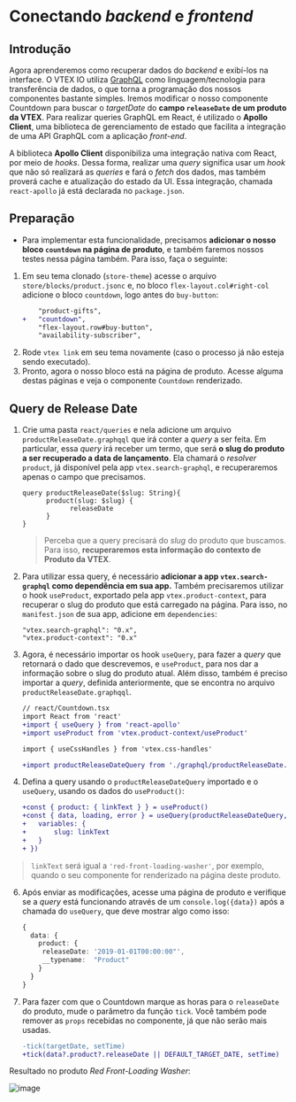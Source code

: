 
# Conectando *backend* e *frontend*

## Introdução

Agora aprenderemos como recuperar dados do *backend* e exibí-los na interface. O VTEX IO utiliza [GraphQL](https://graphql.org/) como linguagem/tecnologia para transferência de dados, o que torna a programação dos nossos componentes bastante simples. Iremos modificar o nosso componente Countdown para buscar o *targetDate* do **campo `releaseDate` de um produto da VTEX**. Para realizar queries GraphQL em React, é utilizado o **Apollo Client**, uma biblioteca de gerenciamento de estado que facilita a integração de uma API GraphQL com a aplicação *front-end*.

A biblioteca **Apollo Client** disponibiliza uma integração nativa com React, por meio de *hooks*. Dessa forma, realizar uma *query* significa usar um *hook* que não só realizará as *queries* e fará o *fetch* dos dados, mas também proverá cache e atualização do estado da UI. Essa integração, chamada `react-apollo` já está declarada no `package.json`.

## Preparação
- Para implementar esta funcionalidade, precisamos **adicionar o nosso bloco `countdown` na página de produto**, e também faremos nossos testes nessa página também. Para isso, faça o seguinte:
1. Em seu tema clonado (`store-theme`) acesse o arquivo `store/blocks/product.jsonc` e, no bloco `flex-layout.col#right-col` adicione o bloco `countdown`, logo antes do `buy-button`:
	```diff
	    "product-gifts",
	+	"countdown",
	    "flex-layout.row#buy-button",
	    "availability-subscriber",
	```
2. Rode `vtex link` em seu tema novamente (caso o processo já não esteja sendo executado).
3. Pronto, agora o nosso bloco está na página de produto. Acesse alguma destas páginas e veja o componente `Countdown` renderizado.

## Query de Release Date

1. Crie uma pasta `react/queries` e nela adicione um arquivo `productReleaseDate.graphqql` que irá conter a *query* a ser feita. Em particular, essa *query* irá receber um termo, que será **o slug do produto a ser recuperado a data de lançamento**. Ela chamará o *resolver* `product`, já disponível pela app `vtex.search-graphql`, e recuperaremos apenas o campo que precisamos.
    ```
    query productReleaseDate($slug: String){
		  product(slug: $slug) {
			    releaseDate
		  }
	}
    ```
    > Perceba que a query precisará do *slug* do produto que buscamos. Para isso, **recuperaremos esta informação do contexto de Produto da VTEX**.
2. Para utilizar essa query, é necessário **adicionar a app `vtex.search-graphql` como dependência em sua app.** Também precisaremos utilizar o hook `useProduct`, exportado pela app `vtex.product-context`, para recuperar o slug do produto que está carregado na página. Para isso, no `manifest.json` de sua app, adicione em `dependencies`:
    ```
    "vtex.search-graphql": "0.x",
    "vtex.product-context": "0.x"
    ```
4. Agora, é necessário importar os hook `useQuery`, para fazer a *query* que retornará o dado que descrevemos, e `useProduct`, para nos dar a informação sobre o slug do produto atual. Além disso, também é preciso importar a *query*, definida anteriormente, que se encontra no arquivo `productReleaseDate.graphqql`.
    ```diff
    // react/Countdown.tsx
    import React from 'react'
    +import { useQuery } from 'react-apollo'
    +import useProduct from 'vtex.product-context/useProduct'

    import { useCssHandles } from 'vtex.css-handles'

    +import productReleaseDateQuery from './graphql/productReleaseDate.graphql'
    ```

5. Defina a query usando o `productReleaseDateQuery` importado e o `useQuery`, usando os dados do `useProduct()`:

    ```diff
    +const { product: { linkText } } = useProduct()
    +const { data, loading, error } = useQuery(productReleaseDateQuery, {
    +   variables: { 
    +  		slug: linkText
    +   }
    + })
    ```
> `linkText` será igual a `'red-front-loading-washer'`, por exemplo, quando o seu componente for renderizado na página deste produto.
6. Após enviar as modificações, acesse uma página de produto e verifique se a *query* está funcionando através de um `console.log({data})` após a chamada do `useQuery`, que deve mostrar algo como isso:

    ```ts
    {
      data: {
        product: {
	     releaseDate: '2019-01-01T00:00:00"',
	     __typename:  "Product"
        }
      }
    }
    ```

7. Para fazer com que o Countdown marque as horas para o `releaseDate` do produto, mude o parâmetro da função `tick`. Você também pode remover as `props` recebidas no componente, já que não serão mais usadas.
    ```diff
    -tick(targetDate, setTime)
    +tick(data?.product?.releaseDate || DEFAULT_TARGET_DATE, setTime)
    ```

Resultado no produto *Red Front-Loading Washer*:

![image](https://user-images.githubusercontent.com/18706156/79596495-0fc28c00-80b7-11ea-8361-35075dba3bd5.png)
